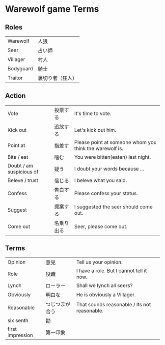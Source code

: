 # Warewolf game Terms

## Roles

|               |        |
|:--------------|:------|
|  Warewolf     |  人狼   |
|  Seer         |  占い師   |
|  Villager     |  村人   |
|  Bodyguard    |  騎士    |
|  Traitor      |  裏切り者（狂人）  |


## Action

|                              |               |        |
|:-----------------------------|:--------------|:-----|
|  Vote                        |  投票する      |  It's time to vote.  |
|  Kick out                    |  追放する      |  Let's kick out him.  |
|  Point at                    |  指差す        |  Please point at someone whom you think the warewolf is.    |
|  Bite / eat                  |  噛む         |   You were bitten(eaten) last night.   |
|  Doubt / am suspicious of    |  疑う         |   I doubt your words because ...   |
|  Beleve / trust              |  信じる        |   I beleve what you said.   |
|  Confess                     |  告白する      |   Please confess your status.   |
|  Suggest                     |  提案する      |   I suggested the seer should come out.   |
|  Come out                    |  名乗り出る    |   Seer, please come out.   |


## Terms

|                              |                   |        |
|:-----------------------------|:-----------------|:-----|
|  Opinion                     |  意見             |  Tell us your opinion.      |
|  Role                        |  役職             |  I have a role. But I cannot tell it now.      |
|  Lynch                       |  ローラー          |  Shall we lynch all seers?      |
|  Obviously                   |  明白な            | He is obviously a Villager.       |
|  Reasonable                  |  つじつまが合う     |  That sounds reasonable./ Its not reasonable.      |
|  six senth                   |  勘                |        |
|  first impression            |  第一印象                 |        |


